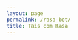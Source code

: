 ```yaml
---
layout: page
permalink: /rasa-bot/
title: Tais com Rasa
---
```


<!-- 
## O que é o RASA

## Lexicos
* **Intent:** Possíveis frases que um usuário enviariam para falar sobre um determinado tópico. Servem de base para o treinamento de análise de linguagem natural do chatbot, que as manipula para reconhecer frases não listadas.
* **Utter:** Ação de resposta do bot após uma intent ser acionada. É a resposta do bot para o usuário após receber uma mensagem.
* **Storie:** Local onde se determina qual Utter se relaciona com qual Intent. Também serve para explicitar possíveis fluxos de conversa que o bot terá.

## Como funciona intents, Utters e Stories

Intents e Stories podem ser encontradas na pasta bot/data, ondem ficam listadas em suas respectivas pastas, já as Utters ficam listadas no arquivo domain.yml, encontrado na pasta bot.
Para gerar mais conteúdo para o chatbot é necessário criar uma nova Intent, gerar exemplos de frases do usuário, em seguida criar a Utter de resposta para essa Intent e por fim criar uma Storie que relacione as duas. Todas Utter, Intents e Stories devem ser listada no arquivo domain.yml. -->

<!-- Explicar o funcionamento da Tais com Rasa -->